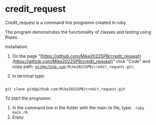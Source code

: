 # credit_request

Credit_request is a command line programm created in ruby.

The program demonstrates the functionality of classes and testing using Rspec.

Installation:
1. On the page "[https://github.com/Mike2022SPB/credit_request](https://github.com/Mike2022SPB/credit_request)" click "Code" and copy path: <code>git@github.com:Mike2022SPB/credit_request.git</code>;


2. In terminal type:

<code>
git clone git@github.com:Mike2022SPB/credit_request.git
</code>


To start the programm: 
1. In the command line in the folder with the main.rb file, type: 
<code> ruby main.rb </code>
2. Enjoy.
